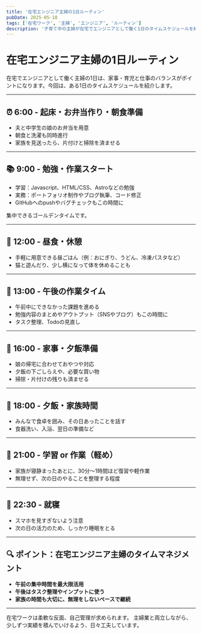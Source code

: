 ```yaml
---
title: '在宅エンジニア主婦の1日ルーティン'
pubDate: 2025-05-18
tags: ['在宅ワーク', '主婦', 'エンジニア', 'ルーティン']
description: '子育て中の主婦が在宅でエンジニアとして働く1日のタイムスケジュールを紹介。時間の使い方や家事・育児との両立のヒントに。'
---
```


# 在宅エンジニア主婦の1日ルーティン

在宅でエンジニアとして働く主婦の1日は、家事・育児と仕事のバランスがポイントになります。今回は、ある1日のタイムスケジュールを紹介します。

---

## ⏰ 6:00 - 起床・お弁当作り・朝食準備

- 夫と中学生の娘のお弁当を用意
- 朝食と洗濯も同時進行
- 家族を見送ったら、片付けと掃除を済ませる

---

## 📚 9:00 - 勉強・作業スタート

- 学習：Javascript、HTML/CSS、Astroなどの勉強
- 実務：ポートフォリオ制作やブログ執筆、コード修正
- GitHubへのpushやバグチェックもこの時間に

集中できるゴールデンタイムです。

---

## 🍜 12:00 - 昼食・休憩

- 手軽に用意できる昼ごはん（例：おにぎり、うどん、冷凍パスタなど）
- 猫と遊んだり、少し横になって体を休めることも

---

## 📝 13:00 - 午後の作業タイム

- 午前中にできなかった課題を進める
- 勉強内容のまとめやアウトプット（SNSやブログ）もこの時間に
- タスク整理、Todoの見直し

---

## 🍳 16:00 - 家事・夕飯準備

- 娘の帰宅に合わせておやつや対応
- 夕飯の下ごしらえや、必要な買い物
- 掃除・片付けの残りも済ませる

---

## 🛁 18:00 - 夕飯・家族時間

- みんなで食卓を囲み、その日あったことを話す
- 食器洗い、入浴、翌日の準備など

---

## 📖 21:00 - 学習 or 作業（軽め）

- 家族が寝静まったあとに、30分〜1時間ほど復習や軽作業
- 無理せず、次の日のやることを整理する程度

---

## 🛌 22:30 - 就寝

- スマホを見すぎないよう注意
- 次の日の活力のため、しっかり睡眠をとる

---

## 🔍 ポイント：在宅エンジニア主婦のタイムマネジメント

- **午前の集中時間を最大限活用**
- **午後はタスク整理やインプットに使う**
- **家族の時間も大切に、無理をしないペースで継続**

---

在宅ワークは柔軟な反面、自己管理が求められます。
主婦業と両立しながら、少しずつ実績を積んでいけるよう、日々工夫しています。